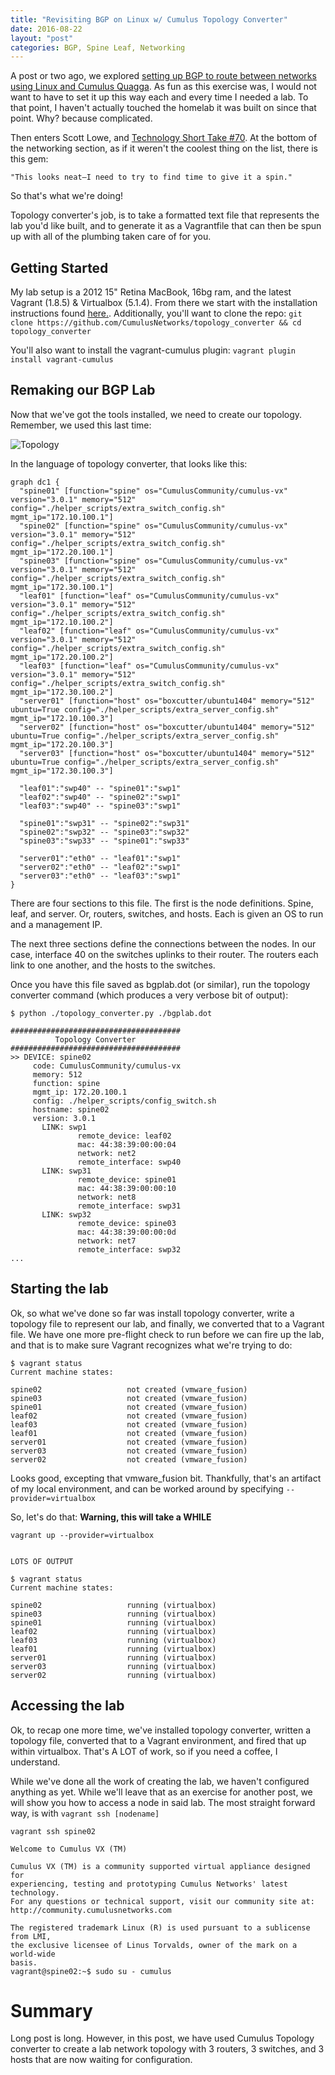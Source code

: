 ```yaml
---
title: "Revisiting BGP on Linux w/ Cumulus Topology Converter"
date: 2016-08-22
layout: "post"
categories: BGP, Spine Leaf, Networking
---
```


A post or two ago, we explored [setting up BGP to route between networks using Linux and Cumulus Quagga](http://blog.codybunch.com/2016/07/12/Getting-started-with-BGP-on-Linux-with-Cumuls-Quagga/). As fun as this exercise was, I would not want to have to set it up this way each and every time I needed a lab. To that point, I haven't actually touched the homelab it was built on since that point. Why? because complicated.

Then enters Scott Lowe, and [Technology Short Take #70](http://blog.scottlowe.org/2016/08/12/technology-short-take-70/). At the bottom of the networking section, as if it weren't the coolest thing on the list, there is this gem: 

    "This looks neat—I need to try to find time to give it a spin."

So that's what we're doing!

Topology converter's job, is to take a formatted text file that represents the lab you'd like built, and to generate it as a Vagrantfile that can then be spun up with all of the plumbing taken care of for you. 

## Getting Started

My lab setup is a 2012 15" Retina MacBook, 16bg ram, and the latest Vagrant (1.8.5) & Virtualbox (5.1.4). From there we start with the installation instructions found [here.](https://github.com/CumulusNetworks/topology_converter/tree/master/documentation#installation). Additionally, you'll want to clone the repo: ```git clone https://github.com/CumulusNetworks/topology_converter && cd topology_converter```

You'll also want to install the vagrant-cumulus plugin: ```vagrant plugin install vagrant-cumulus```

## Remaking our BGP Lab

Now that we've got the tools installed, we need to create our topology. Remember, we used this last time:

![Topology](https://i.imgur.com/MDit7Wr.png)

In the language of topology converter, that looks like this:
```
graph dc1 {
  "spine01" [function="spine" os="CumulusCommunity/cumulus-vx" version="3.0.1" memory="512" config="./helper_scripts/extra_switch_config.sh" mgmt_ip="172.10.100.1"]
  "spine02" [function="spine" os="CumulusCommunity/cumulus-vx" version="3.0.1" memory="512" config="./helper_scripts/extra_switch_config.sh" mgmt_ip="172.20.100.1"]
  "spine03" [function="spine" os="CumulusCommunity/cumulus-vx" version="3.0.1" memory="512" config="./helper_scripts/extra_switch_config.sh" mgmt_ip="172.30.100.1"]
  "leaf01" [function="leaf" os="CumulusCommunity/cumulus-vx" version="3.0.1" memory="512" config="./helper_scripts/extra_switch_config.sh" mgmt_ip="172.10.100.2"]
  "leaf02" [function="leaf" os="CumulusCommunity/cumulus-vx" version="3.0.1" memory="512" config="./helper_scripts/extra_switch_config.sh" mgmt_ip="172.20.100.2"]
  "leaf03" [function="leaf" os="CumulusCommunity/cumulus-vx" version="3.0.1" memory="512" config="./helper_scripts/extra_switch_config.sh" mgmt_ip="172.30.100.2"]
  "server01" [function="host" os="boxcutter/ubuntu1404" memory="512" ubuntu=True config="./helper_scripts/extra_server_config.sh" mgmt_ip="172.10.100.3"]
  "server02" [function="host" os="boxcutter/ubuntu1404" memory="512" ubuntu=True config="./helper_scripts/extra_server_config.sh" mgmt_ip="172.20.100.3"]
  "server03" [function="host" os="boxcutter/ubuntu1404" memory="512" ubuntu=True config="./helper_scripts/extra_server_config.sh" mgmt_ip="172.30.100.3"]

  "leaf01":"swp40" -- "spine01":"swp1"
  "leaf02":"swp40" -- "spine02":"swp1"
  "leaf03":"swp40" -- "spine03":"swp1"

  "spine01":"swp31" -- "spine02":"swp31"
  "spine02":"swp32" -- "spine03":"swp32"
  "spine03":"swp33" -- "spine01":"swp33"

  "server01":"eth0" -- "leaf01":"swp1"
  "server02":"eth0" -- "leaf02":"swp1"
  "server03":"eth0" -- "leaf03":"swp1"
}
```

There are four sections to this file. The first is the node definitions. Spine, leaf, and server. Or, routers, switches, and hosts. Each is given an OS to run and a management IP.

The next three sections define the connections between the nodes. In our case, interface 40 on the switches uplinks to their router. The routers each link to one another, and the hosts to the switches.

Once you have this file saved as bgplab.dot (or similar), run the topology converter command (which produces a very verbose bit of output):

```
$ python ./topology_converter.py ./bgplab.dot

######################################
          Topology Converter
######################################
>> DEVICE: spine02
     code: CumulusCommunity/cumulus-vx
     memory: 512
     function: spine
     mgmt_ip: 172.20.100.1
     config: ./helper_scripts/config_switch.sh
     hostname: spine02
     version: 3.0.1
       LINK: swp1
               remote_device: leaf02
               mac: 44:38:39:00:00:04
               network: net2
               remote_interface: swp40
       LINK: swp31
               remote_device: spine01
               mac: 44:38:39:00:00:10
               network: net8
               remote_interface: swp31
       LINK: swp32
               remote_device: spine03
               mac: 44:38:39:00:00:0d
               network: net7
               remote_interface: swp32
...
```

## Starting the lab

Ok, so what we've done so far was install topology converter, write a topology file to represent our lab, and finally, we converted that to a Vagrant file. We have one more pre-flight check to run before we can fire up the lab, and that is to make sure Vagrant recognizes what we're trying to do:

```
$ vagrant status
Current machine states:

spine02                   not created (vmware_fusion)
spine03                   not created (vmware_fusion)
spine01                   not created (vmware_fusion)
leaf02                    not created (vmware_fusion)
leaf03                    not created (vmware_fusion)
leaf01                    not created (vmware_fusion)
server01                  not created (vmware_fusion)
server03                  not created (vmware_fusion)
server02                  not created (vmware_fusion)
```

Looks good, excepting that vmware_fusion bit. Thankfully, that's an artifact of my local environment, and can be worked around by specifying ```--provider=virtualbox``` 

So, let's do that:
**Warning, this will take a WHILE**

```
vagrant up --provider=virtualbox


LOTS OF OUTPUT

$ vagrant status
Current machine states:

spine02                   running (virtualbox)
spine03                   running (virtualbox)
spine01                   running (virtualbox)
leaf02                    running (virtualbox)
leaf03                    running (virtualbox)
leaf01                    running (virtualbox)
server01                  running (virtualbox)
server03                  running (virtualbox)
server02                  running (virtualbox)
```

## Accessing the lab

Ok, to recap one more time, we've installed topology converter, written a topology file, converted that to a Vagrant environment, and fired that up within virtualbox. That's A LOT of work, so if you need a coffee, I understand.

While we've done all the work of creating the lab, we haven't configured anything as yet. While we'll leave that as an exercise for another post, we will show you how to access a node in said lab. The most straight forward way, is with ```vagrant ssh [nodename]```

```
vagrant ssh spine02

Welcome to Cumulus VX (TM)

Cumulus VX (TM) is a community supported virtual appliance designed for
experiencing, testing and prototyping Cumulus Networks' latest technology.
For any questions or technical support, visit our community site at:
http://community.cumulusnetworks.com

The registered trademark Linux (R) is used pursuant to a sublicense from LMI,
the exclusive licensee of Linus Torvalds, owner of the mark on a world-wide
basis.
vagrant@spine02:~$ sudo su - cumulus
```

# Summary

Long post is long. However, in this post, we have used Cumulus Topology converter to create a lab network topology with 3 routers, 3 switches, and 3 hosts that are now waiting for configuration.
